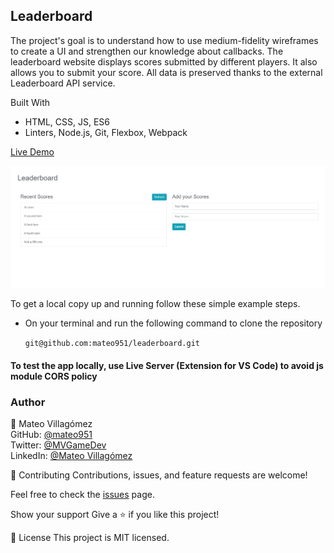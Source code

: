 ## Leaderboard ##

The project's goal is to understand how to use medium-fidelity wireframes to create a UI and strengthen our knowledge about callbacks. The leaderboard website displays scores submitted by different players. It also allows you to submit your score. All data is preserved thanks to the external Leaderboard API service.

Built With

- HTML, CSS, JS, ES6
- Linters, Node.js, Git, Flexbox, Webpack

[Live Demo](https://mateo951.github.io/leaderboard/)

![Alt text](./src/demo.png?raw=true)




To get a local copy up and running follow these simple example steps.

- On your terminal and run the following command to clone the repository

  `git@github.com:mateo951/leaderboard.git`

#### To test the app locally, use Live Server (Extension for VS Code) to avoid js module CORS policy ####

### Author ###

👤 Mateo Villagómez<br>
GitHub: [@mateo951](https://github.com/mateo951)<br>
Twitter: [@MVGameDev](https://twitter.com/MVGameDev)<br>
LinkedIn: [@Mateo Villagómez](https://www.linkedin.com/in/mateo-villagómez/)<br>

🤝 Contributing
Contributions, issues, and feature requests are welcome!

Feel free to check the [issues](https://github.com/mateo951/to-do-list/issues) page.

Show your support
Give a ⭐️ if you like this project!

📝 License
This project is MIT licensed.